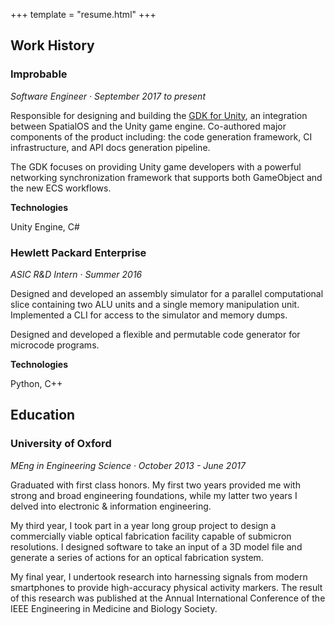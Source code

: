 +++
template = "resume.html"
+++

## Work History

### Improbable

_Software Engineer · September 2017 to present_

Responsible for designing and building the [GDK for Unity](https://github.com/spatialos/gdk-for-unity), an integration between SpatialOS and the Unity game engine. Co-authored major components of the product including: the code generation framework, CI infrastructure, and API docs generation pipeline. 

The GDK focuses on providing Unity game developers with a powerful networking synchronization framework that supports both GameObject and the new ECS workflows.

**Technologies**

Unity Engine, C#

### Hewlett Packard Enterprise

_ASIC R&D Intern · Summer 2016_

Designed and developed an assembly simulator for a parallel computational slice containing two ALU units and a single memory manipulation unit. Implemented a CLI for access to the simulator and memory dumps.

Designed and developed a flexible and permutable code generator for microcode programs.

**Technologies**

Python, C++

## Education

### University of Oxford

_MEng in Engineering Science · October 2013 - June 2017_

Graduated with first class honors. My first two years provided me with strong and broad engineering foundations, while my latter two years I delved into electronic & information engineering.

My third year, I took part in a year long group project to design a commercially viable optical fabrication facility capable of submicron resolutions. I designed software to take an input of a 3D model file and generate a series of actions for an optical fabrication system.

My final year, I undertook research into harnessing signals from modern smartphones to provide high-accuracy physical activity markers. The result of this research was published at the Annual International Conference of the IEEE Engineering in Medicine and Biology Society.